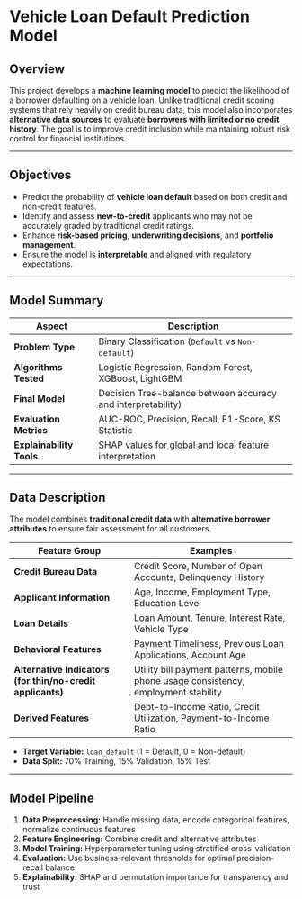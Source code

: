 # Vehicle Loan Default Prediction Model

## Overview

This project develops a **machine learning model** to predict the likelihood of a borrower defaulting on a vehicle loan.
Unlike traditional credit scoring systems that rely heavily on credit bureau data, this model also incorporates **alternative data sources** to evaluate **borrowers with limited or no credit history**.
The goal is to improve credit inclusion while maintaining robust risk control for financial institutions.

---

## Objectives

* Predict the probability of **vehicle loan default** based on both credit and non-credit features.
* Identify and assess **new-to-credit** applicants who may not be accurately graded by traditional credit ratings.
* Enhance **risk-based pricing**, **underwriting decisions**, and **portfolio management**.
* Ensure the model is **interpretable** and aligned with regulatory expectations.

---

## Model Summary

| Aspect                   | Description                                                  |
| ------------------------ | ------------------------------------------------------------ |
| **Problem Type**         | Binary Classification (`Default` vs `Non-default`)           |
| **Algorithms Tested**    | Logistic Regression, Random Forest, XGBoost, LightGBM        |
| **Final Model**          | Decision Tree-balance between accuracy and interpretability) |
| **Evaluation Metrics**   | AUC-ROC, Precision, Recall, F1-Score, KS Statistic           |
| **Explainability Tools** | SHAP values for global and local feature interpretation      |

---

## Data Description

The model combines **traditional credit data** with **alternative borrower attributes** to ensure fair assessment for all customers.

| Feature Group                                              | Examples                                                                            |
| ---------------------------------------------------------- | ----------------------------------------------------------------------------------- |
| **Credit Bureau Data**                                     | Credit Score, Number of Open Accounts, Delinquency History                          |
| **Applicant Information**                                  | Age, Income, Employment Type, Education Level                                       |
| **Loan Details**                                           | Loan Amount, Tenure, Interest Rate, Vehicle Type                                    |
| **Behavioral Features**                                    | Payment Timeliness, Previous Loan Applications, Account Age                         |
| **Alternative Indicators (for thin/no-credit applicants)** | Utility bill payment patterns, mobile phone usage consistency, employment stability |
| **Derived Features**                                       | Debt-to-Income Ratio, Credit Utilization, Payment-to-Income Ratio                   |

* **Target Variable:** `loan_default` (1 = Default, 0 = Non-default)
* **Data Split:** 70% Training, 15% Validation, 15% Test

---

## Model Pipeline

1. **Data Preprocessing:** Handle missing data, encode categorical features, normalize continuous features
2. **Feature Engineering:** Combine credit and alternative attributes
3. **Model Training:** Hyperparameter tuning using stratified cross-validation
4. **Evaluation:** Use business-relevant thresholds for optimal precision-recall balance
5. **Explainability:** SHAP and permutation importance for transparency and trust
